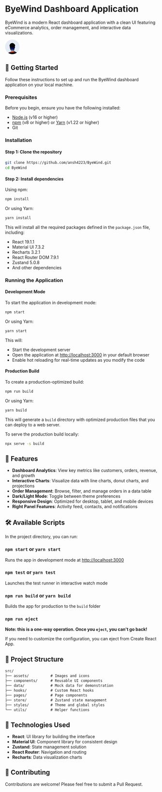 # ByeWind Dashboard Application

ByeWind is a modern React dashboard application with a clean UI featuring eCommerce analytics, order management, and interactive data visualizations.

![ByeWind Dashboard](./public/ByeWind.svg)

## 🚀 Getting Started

Follow these instructions to set up and run the ByeWind dashboard application on your local machine.

### Prerequisites

Before you begin, ensure you have the following installed:
- [Node.js](https://nodejs.org/) (v16 or higher)
- [npm](https://www.npmjs.com/) (v8 or higher) or [Yarn](https://yarnpkg.com/) (v1.22 or higher)
- Git

### Installation

#### Step 1: Clone the repository

```bash
git clone https://github.com/ansh4223/ByeWind.git
cd ByeWind
```

#### Step 2: Install dependencies

Using npm:
```bash
npm install
```

Or using Yarn:
```bash
yarn install
```

This will install all the required packages defined in the `package.json` file, including:
- React 19.1.1
- Material UI 7.3.2
- Recharts 3.2.1
- React Router DOM 7.9.1
- Zustand 5.0.8
- And other dependencies

### Running the Application

#### Development Mode

To start the application in development mode:

```bash
npm start
```

Or using Yarn:
```bash
yarn start
```

This will:
- Start the development server
- Open the application at [http://localhost:3000](http://localhost:3000) in your default browser
- Enable hot reloading for real-time updates as you modify the code

#### Production Build

To create a production-optimized build:

```bash
npm run build
```

Or using Yarn:
```bash
yarn build
```

This will generate a `build` directory with optimized production files that you can deploy to a web server.

To serve the production build locally:

```bash
npx serve -s build
```

## 🧩 Features

- **Dashboard Analytics**: View key metrics like customers, orders, revenue, and growth
- **Interactive Charts**: Visualize data with line charts, donut charts, and projections
- **Order Management**: Browse, filter, and manage orders in a data table
- **Dark/Light Mode**: Toggle between theme preferences
- **Responsive Design**: Optimized for desktop, tablet, and mobile devices
- **Right Panel Features**: Activity feed, contacts, and notifications

## 🛠️ Available Scripts

In the project directory, you can run:

### `npm start` or `yarn start`

Runs the app in development mode at [http://localhost:3000](http://localhost:3000)

### `npm test` or `yarn test`

Launches the test runner in interactive watch mode

### `npm run build` or `yarn build`

Builds the app for production to the `build` folder

### `npm run eject`

**Note: this is a one-way operation. Once you `eject`, you can't go back!**

If you need to customize the configuration, you can eject from Create React App.

## 📁 Project Structure

```
src/
├── assets/          # Images and icons
├── components/      # Reusable UI components
├── data/            # Mock data for demonstration
├── hooks/           # Custom React hooks
├── pages/           # Page components
├── store/           # Zustand state management
├── styles/          # Theme and global styles
└── utils/           # Helper functions
```

## 🔧 Technologies Used

- **React**: UI library for building the interface
- **Material UI**: Component library for consistent design
- **Zustand**: State management solution
- **React Router**: Navigation and routing
- **Recharts**: Data visualization charts

## 🤝 Contributing

Contributions are welcome! Please feel free to submit a Pull Request.
